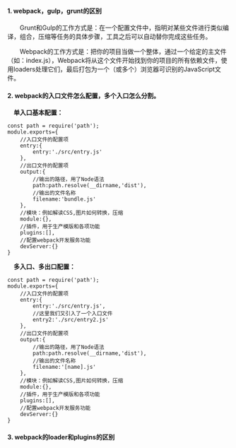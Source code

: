 #### 1. webpack，gulp，grunt的区别  

&emsp;&emsp;Grunt和Gulp的工作方式是：在一个配置文件中，指明对某些文件进行类似编译，组合，压缩等任务的具体步骤，工具之后可以自动替你完成这些任务。

&emsp;&emsp;Webpack的工作方式是：把你的项目当做一个整体，通过一个给定的主文件（如：index.js），Webpack将从这个文件开始找到你的项目的所有依赖文件，使用loaders处理它们，最后打包为一个（或多个）浏览器可识别的JavaScript文件。  

#### 2. webpack的入口文件怎么配置，多个入口怎么分割。  

&emsp;**单入口基本配置：**   

    const path = require('path');
    module.exports={
        //入口文件的配置项
        entry:{
            entry:'./src/entry.js'
        },
        //出口文件的配置项
        output:{
            //输出的路径，用了Node语法
            path:path.resolve(__dirname,'dist'),
            //输出的文件名称
            filename:'bundle.js'
        },
        //模块：例如解读CSS,图片如何转换，压缩
        module:{},
        //插件，用于生产模版和各项功能
        plugins:[],
        //配置webpack开发服务功能
        devServer:{}
    }

&emsp;**多入口、多出口配置：**  

    const path = require('path');
    module.exports={
        //入口文件的配置项
        entry:{
            entry:'./src/entry.js',
            //这里我们又引入了一个入口文件
            entry2:'./src/entry2.js'
        },
        //出口文件的配置项
        output:{
            //输出的路径，用了Node语法
            path:path.resolve(__dirname,'dist'),
            //输出的文件名称
            filename:'[name].js'
        },
        //模块：例如解读CSS,图片如何转换，压缩
        module:{},
        //插件，用于生产模版和各项功能
        plugins:[],
        //配置webpack开发服务功能
        devServer:{}
    }

#### 3. webpack的loader和plugins的区别